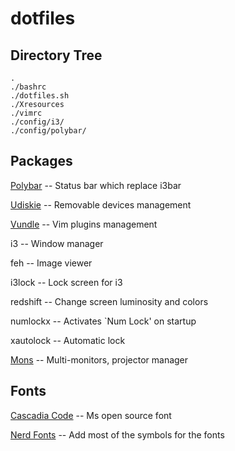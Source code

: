 # dotfiles

## Directory Tree
```
.
./bashrc
./dotfiles.sh
./Xresources
./vimrc
./config/i3/
./config/polybar/
```

## Packages

[Polybar](https://github.com/jaagr/polybar) -- Status bar which replace i3bar

[Udiskie](https://github.com/coldfix/udiskie) -- Removable devices management

[Vundle](https://github.com/VundleVim/Vundle.vim) -- Vim plugins management

i3 -- Window manager

feh -- Image viewer

i3lock -- Lock screen for i3

redshift -- Change screen luminosity and colors

numlockx -- Activates `Num Lock' on startup

xautolock -- Automatic lock

[Mons](https://github.com/Ventto/mons) -- Multi-monitors, projector manager

## Fonts

[Cascadia Code](https://github.com/microsoft/cascadia-code) -- Ms open source font

[Nerd Fonts](https://github.com/ryanoasis/nerd-fonts) -- Add most of the symbols for the fonts

